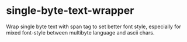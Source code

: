 # single-byte-text-wrapper
Wrap single byte text with span tag to set better font style, especially for mixed font-style between multibyte language and ascii chars.
